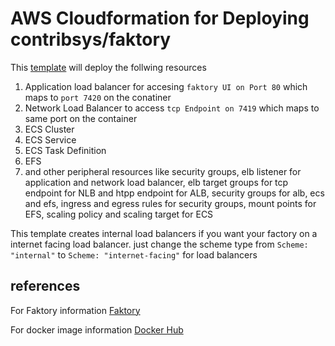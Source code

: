 # AWS Cloudformation for Deploying contribsys/faktory
This [template](cloudformation-faktory.yaml) will deploy the follwing resources

1. Application load balancer for accesing `faktory UI on Port 80` which maps to `port 7420` on the conatiner
2. Network Load Balancer to access `tcp Endpoint on 7419` which maps to same port on the container
3. ECS Cluster
4. ECS Service
5. ECS Task Definition
6. EFS
7. and other peripheral resources like security groups, elb listener for application and network load balancer, elb target groups for tcp endpoint for NLB and htpp endpoint for ALB, security groups for alb, ecs and efs, ingress and egress rules for security groups, mount points for EFS, scaling policy and scaling target for ECS

This template creates internal load balancers if you want your factory on a internet facing load balancer. just change the scheme type
from `Scheme: "internal"` to `Scheme: "internet-facing"` for load balancers

## references
For Faktory information [Faktory](https://github.com/contribsys/faktory "FAKTORY Information Page")

For docker image information [Docker Hub](https://hub.docker.com/r/contribsys/faktory/)
